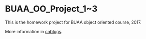 # BUAA_OO_Project_1~3

This is the homework project for BUAA object oriented course, 2017.

More information in [cnblogs](https://www.cnblogs.com/lutingwang/p/BUAA_OO_2019_1.html).
